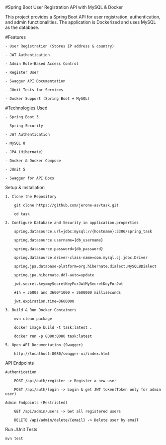 #Spring Boot User Registration API with MySQL & Docker

This project provides a Spring Boot API for user registration, authentication, and admin functionalities. The application is Dockerized and uses MySQL as the database.

#Features

    - User Registration (Stores IP address & country)

    - JWT Authentication

    - Admin Role-Based Access Control

    - Register User

    - Swagger API Documentation

    - JUnit Tests for Services

    - Docker Support (Spring Boot + MySQL)

#Technologies Used

    - Spring Boot 3

    - Spring Security

    - JWT Authentication
    
    - MySQL 8

    - JPA (Hibernate)

    - Docker & Docker Compose

    - JUnit 5

    - Swagger for API Docs

Setup & Installation

    1. Clone the Repository

        git clone https://github.com/jerone-as/task.git

        cd task

    2. Configure Database and Security in application.properties

        spring.datasource.url=jdbc:mysql://{hostname}:3306/spring_task

        spring.datasource.username={db_username}

        spring.datasource.password={db_password}

        spring.datasource.driver-class-name=com.mysql.cj.jdbc.Driver

        spring.jpa.database-platform=org.hibernate.dialect.MySQL8Dialect

        spring.jpa.hibernate.ddl-auto=update

        jwt.secret.key=mySecretKeyForJwtMySecretKeyForJwt

        #1h = 3600s and 3600*1000 = 3600000 milliseconds
        
        jwt.expiration.time=3600000 

    3. Build & Run Docker Containers

        mvn clean package

        docker image build -t task:latest .

        docker run -p 8080:8080 task:latest

    5. Open API Documentation (Swagger)

        http://localhost:8080/swagger-ui/index.html

API Endpoints

    Authentication

        POST /api/auth/register -> Register a new user

        POST /api/auth/login -> Login & get JWT token(Token only for admin user)

    Admin Endpoints (Restricted)
    
        GET /api/admin/users -> Get all registered users

        DELETE /api/admin/delete/{email} -> Delete user by email

Run JUnit Tests

    mvn test